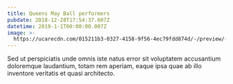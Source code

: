 ```yaml
---
title: Queens May Ball performers
pubdate: 2018-12-28T17:54:37.607Z
datetime: 2019-1-1T00:00:00.007Z
image: >-
  https://ucarecdn.com/015211b3-0327-4158-9f56-4ec79fdd874d/-/preview/-/enhance/50/
---
```

Sed ut perspiciatis unde omnis iste natus error sit voluptatem accusantium doloremque laudantium, totam rem aperiam, eaque ipsa quae ab illo inventore veritatis et quasi architecto.

